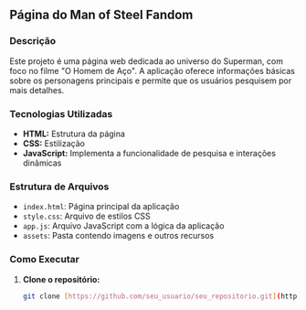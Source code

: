 ## Página do Man of Steel Fandom

### Descrição
Este projeto é uma página web dedicada ao universo do Superman, com foco no filme "O Homem de Aço". A aplicação oferece informações básicas sobre os personagens principais e permite que os usuários pesquisem por mais detalhes.

### Tecnologias Utilizadas
* **HTML:** Estrutura da página
* **CSS:** Estilização
* **JavaScript:** Implementa a funcionalidade de pesquisa e interações dinâmicas

### Estrutura de Arquivos
* `index.html`: Página principal da aplicação
* `style.css`: Arquivo de estilos CSS
* `app.js`: Arquivo JavaScript com a lógica da aplicação
* `assets`: Pasta contendo imagens e outros recursos

### Como Executar
1. **Clone o repositório:**
   ```bash
   git clone [https://github.com/seu_usuario/seu_repositorio.git](https://github.com/seu_usuario/seu_repositorio.git)